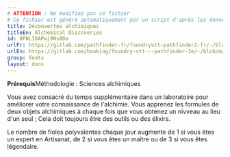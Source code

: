 ```yaml
---
# ATTENTION : Ne modifiez pas ce fichier
# Ce fichier est généré automatiquement par un script d'après les données du module Foundry VTT officiel et de sa traduction
title: Découvertes alchimiques
titleEn: Alchemical Discoveries
id: 0FNLI8APwj9NsBDa
urlFr: https://gitlab.com/pathfinder-fr/foundryvtt-pathfinder2-fr/-/blob/master/data/feats/0FNLI8APwj9NsBDa.htm
urlEn: https://gitlab.com/hooking/foundry-vtt---pathfinder-2e/-/blob/master/packs/data/feats.db/alchemical-discoveries.json
group: feats
layout: dons
---
```

**Prérequis**<a class="entity-link" data-pack="pf2e.classfeatures" data-id="ln2Y1a4SxlU9sizX" draggable="true">Méthodologie : Sciences alchimiques</a>

Vous avez consacré du temps supplémentaire dans un laboratoire pour améliorer votre connaissance de l'alchimie. Vous apprenez les formules de deux objets alchimiques à chaque fois que vous obtenez un nivveau au lieu d'un seul ; Cela doit toujours être des outils ou des élixirs.

Le nombre de fioles polyvalentes chaque jour augmente de 1 si vous êtes un expert en Artisanat, de 2 si vous êtes un maître ou de 3 si vous êtes légendaire.


